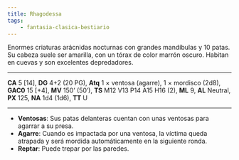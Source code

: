 ```yaml
---
title: Rhagodessa
tags:
    - fantasia-clasica-bestiario
---
```

Enormes criaturas arácnidas nocturnas con grandes mandíbulas y 10 patas. Su cabeza suele ser amarilla, con un tórax de color marrón oscuro. Habitan en cuevas y son excelentes depredadores.
___
**CA** 5 [14], **DG** 4+2 (20 PG), **Atq** 1 × ventosa (agarre), 1 × mordisco (2d8), **GAC0** 15 [+4], **MV** 150’ (50’), **TS** M12 V13 P14 A15 H16 (2), **ML** 9, **AL** Neutral, **PX** 125, **NA** 1d4 (1d6), **TT** U
___
- **Ventosas**: Sus patas delanteras cuentan con unas ventosas para agarrar a su presa.
- **Agarre**: Cuando es impactada por una ventosa, la víctima queda atrapada y será mordida automáticamente en la siguiente ronda.
- **Reptar**: Puede trepar por las paredes.
